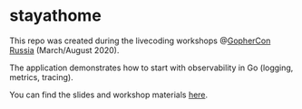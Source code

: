# stayathome

This repo was created during the livecoding workshops @[GopherCon Russia](https://www.gophercon-russia.ru/en)
(March/August 2020).

The application demonstrates how to start with observability in Go
(logging, metrics, tracing).

You can find the slides and workshop materials [here]( http://bit.ly/observab).
